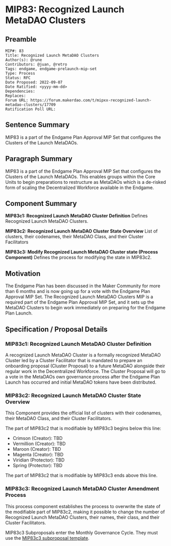 # MIP83: Recognized Launch MetaDAO Clusters

## Preamble

```
MIP#: 83
Title: Recognized Launch MetaDAO Clusters
Author(s): @rune
Contributors: @juan, @retro
Tags: endgame, endgame-prelaunch-mip-set
Type: Process
Status: RFC
Date Proposed: 2022-09-07
Date Ratified: <yyyy-mm-dd>
Dependencies:
Replaces:
Forum URL: https://forum.makerdao.com/t/mipxx-recognized-launch-metadao-clusters/17709
Ratification Poll URL:
```

## Sentence Summary

MIP83 is a part of the Endgame Plan Approval MIP Set that configures the Clusters of the Launch MetaDAOs.

## Paragraph Summary

MIP83 is a part of the Endgame Plan Approval MIP Set that configures the Clusters of the Launch MetaDAOs. This enables groups within the Core Units to begin preparations to restructure as MetaDAOs which is a de-risked form of scaling the Decentralized Workforce available in the Endgame.

## Component Summary

**MIP83c1: Recognized Launch MetaDAO Cluster Definition**
Defines Recognized Launch MetaDAO Clusters.

**MIP83c2: Recognized Launch MetaDAO Cluster State Overview**
List of clusters, their codenames, their MetaDAO Class, and their Cluster Facilitators

**MIP83c3: Modify Recognized Launch MetaDAO Cluster state (Process Component)**
Defines the process for modifying the state in MIP83c2.

## Motivation

The Endgame Plan has been discussed in the Maker Community for more than 6 months and is now going up for a vote with the Endgame Plan Approval MIP Set. The Recognized Launch MetaDAO Clusters MIP is a required part of the Endgame Plan Approval MIP Set, and it sets up the MetaDAO Clusters to begin work immediately on preparing for the Endgame Plan Launch.

## Specification / Proposal Details

### MIP83c1: Recognized Launch MetaDAO Cluster Definition

A recognized Launch MetaDAO Cluster is a formally recognized MetaDAO Cluster led by a Cluster Facilitator that is mandated to prepare an onboarding proposal (Cluster Proposal) to a future MetaDAO alongside their regular work in the Decentralized Workforce. The Cluster Proposal will go to a vote in the MetaDAOs own governance process after the Endgame Plan Launch has occurred and initial MetaDAO tokens have been distributed.

### MIP83c2: Recognized Launch MetaDAO Cluster State Overview

This Component provides the official list of clusters with their codenames, their MetaDAO Class, and their Cluster Facilitators.

The part of MIP83c2 that is modifiable by MIP83c3 begins below this line:

* Crimson (Creator): TBD
* Vermillion (Creator): TBD
* Maroon (Creator): TBD
* Magenta (Creator): TBD
* Viridian (Protector): TBD
* Spring (Protector): TBD

The part of MIP83c2 that is modifiable by MIP83c3 ends above this line.

### MIP83c3: Recognized Launch MetaDAO Cluster Amendment Process

This process component establishes the process to overwrite the state of the modifiable part of MIP83c2, making it possible to change the number of Recognized Launch MetaDAO Clusters, their names, their class, and their Cluster Facilitators.

MIP83c3 Subproposals enter the Monthly Governance Cycle. They must use the [MIP83c3 subproposal template](https://github.com/makerdao/mips/blob/master/MIP83/MIP83c3-Subproposal-Template.md).
